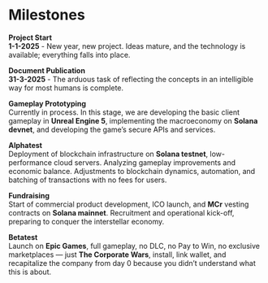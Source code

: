 # Milestones

**Project Start**\
**1-1-2025** - New year, new project. Ideas mature, and the technology is available; everything falls into place.

**Document Publication**\
**31-3-2025** - The arduous task of reflecting the concepts in an intelligible way for most humans is complete.

**Gameplay Prototyping**\
Currently in process. In this stage, we are developing the basic client gameplay in **Unreal Engine 5**, implementing the macroeconomy on **Solana devnet**, and developing the game’s secure APIs and services.

**Alphatest**\
Deployment of blockchain infrastructure on **Solana testnet**, low-performance cloud servers. Analyzing gameplay improvements and economic balance. Adjustments to blockchain dynamics, automation, and batching of transactions with no fees for users.

**Fundraising**\
Start of commercial product development, ICO launch, and **MCr** vesting contracts on **Solana mainnet**. Recruitment and operational kick-off, preparing to conquer the interstellar economy.

**Betatest**\
Launch on **Epic Games**, full gameplay, no DLC, no Pay to Win, no exclusive marketplaces — just **The Corporate Wars**, install, link wallet, and recapitalize the company from day 0 because you didn’t understand what this is about.
